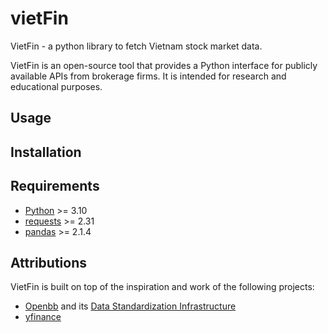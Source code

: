 # vietFin

VietFin - a python library to fetch Vietnam stock market data.

VietFin is an open-source tool that provides a Python interface for publicly available APIs from brokerage firms. It is intended for research and educational purposes.

## Usage

<!-- TODO: Add usage examples -->

## Installation

<!-- TODO: Add install instructions -->

<!-- 
Install `vietfin` using `poetry`:

``` {.sourceCode .bash}
$ poetry add vietfin
```
-->

## Requirements

<!-- TODO: Add requirements -->

- [Python](https://www.python.org) \>= 3.10
- [requests](https://requests.readthedocs.io/en/latest/) \>= 2.31
- [pandas](https://pandas.pydata.org/) \>= 2.1.4

<!--
- [Polars](https://pola.rs/) \>= 0.20
- [Pydantic](https://github.com/pydantic/pydantic) \>= 2.5
-->

## Attributions

VietFin is built on top of the inspiration and work of the following projects:

- [Openbb](https://github.com/OpenBB-finance/OpenBBTerminal) and its [Data Standardization Infrastructure](https://docs.openbb.co/platform/development/developer-guidelines/architectural_considerations)
- [yfinance](https://github.com/ranaroussi/yfinance)